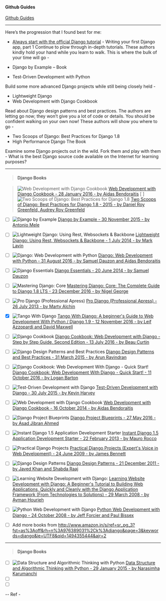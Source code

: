 
#### Github Guides
[Github Guides](https://guides.github.com/)

---

Here’s the progression that I found best for me:

* [Always start with the official Django tutorial](https://www.quora.com/What-is-the-fastest-way-to-learn-Django/answer/Mark-Dawson-20?srid=Cowl) -
  Writing your first Django app, part 1
Continue to plow through in-depth tutorials. These authors kindly hold your hand while you learn to walk. This is where the bulk of your time will go -

* Django by Example – Book
* Test-Driven Development with Python

Build some more advanced Django projects while still being closely held -
 * Lightweight Django
 * Web Development with Django Cookbook

Read about Django design patterns and best practices. The authors are letting go now; they won’t give you a lot of code or details. You should be confident walking on your own now! These authors will show you where to go -
 * Two Scoops of Django: Best Practices for Django 1.8
 * High Performance Django The Book

Examine some Django projects out in the wild. Fork them and play with them - What is the best Django source code available on the Internet for learning purposes?

---

> #### Django Books

> ![Web Development with Django Cookbook](http://ecx.images-amazon.com/images/I/51lLxHSqqGL._AC_US218_FMwebp_QL70_.jpg) 
[Web Development with Django Cookbook - 28 January 2016 - by Aidas Bendoraitis](http://www.amazon.in/Web-Development-Django-Cookbook/dp/1785886770/)
> [ ] ![Two Scoops of Django: Best Practices for Django 1.8](http://ecx.images-amazon.com/images/I/51ERA5yTzaL._AC_US218_FMwebp_QL70_.jpg) 
[Two Scoops of Django: Best Practices for Django 1.8 - 2015 - by Daniel Roy Greenfeld, Audrey Roy Greenfeld](http://www.amazon.in/Two-Scoops-Django-Best-Practices/dp/0981467350/)


- [ ] ![Django by Example](http://ecx.images-amazon.com/images/I/51uqD5rw1SL._AC_US218_FMwebp_QL70_.jpg) [Django by Example - 30 November 2015 - by Antonio Mele](http://www.amazon.in/Django-Example-Antonio-Mele/dp/1784391913/)
- [ ] ![Lightweight Django: Using Rest, Websockets & Backbone](http://ecx.images-amazon.com/images/I/51JgF8WtR4L._AC_US218_FMwebp_QL70_.jpg) [Lightweight Django: Using Rest, Websockets & Backbone - 1 July 2014 - by Mark Lavin](http://www.amazon.in/Lightweight-Django-Using-Websockets-Backbone/dp/9351108651/)
- [ ] ![Django: Web Development with Python](http://ecx.images-amazon.com/images/I/51p0J7mYnnL._AC_US218_FMwebp_QL70_.jpg) [Django: Web Development with Python - 31 August 2016 - by Samuel Dauzon and Aidas Bendoraitis](http://www.amazon.in/Django-Development-Python-Samuel-Dauzon/dp/1787121380/)
- [ ] ![Django Essentials](http://ecx.images-amazon.com/images/I/41vux9KdzxL._SL218_PIsitb-sticker-arrow-dp,TopRight,12,-18_SH30_OU31_AC_US218_FMwebp_QL70_.jpg) [Django Essentials - 20 June 2014 - by Samuel Dauzon](http://www.amazon.in/Django-Essentials-Samuel-Dauzon/dp/1783983701/)
- [ ] ![Mastering Django: Core](http://ecx.images-amazon.com/images/I/41jbRAcDxDL._AC_US218_FMwebp_QL70_.jpg) [Mastering Django: Core: The Complete Guide to Django 1.8 LTS - 23 December 2016 - by Nigel George](http://www.amazon.in/Mastering-Django-Core-Nigel-George/dp/1787281140/)
- [ ] ![Pro Django (Professional Apress)](http://ecx.images-amazon.com/images/I/41aJGdV79sL._SL218_PIsitb-sticker-arrow-dp,TopRight,12,-18_SH30_OU31_AC_US218_FMwebp_QL70_.jpg) [Pro Django (Professional Apress) - 26 July 2013 - by Marty Alchin](http://www.amazon.in/Django-Professional-Apress-Marty-Alchin/dp/1430258098/)
- [x] ![Tango With Django](http://ecx.images-amazon.com/images/I/5168n3QekgL._AC_US218_FMwebp_QL70_.jpg) [Tango With Django: A beginner's Guide to Web Development With Python / Django 1.9 - 12 November 2016 - by Leif Azzopardi and David Maxwell](http://www.amazon.in/Tango-Django-beginners-Development-Python-ebook/dp/B01N91N65Y/)
- [ ] ![Django Cookbook](http://ecx.images-amazon.com/images/I/41O0Yrz8ZJL._AC_US218_FMwebp_QL70_.jpg) [Django Cookbook: Web Development with Django - Step by Step Guide, Second Edition - 13 July 2016 - by Beau Curtin](http://www.amazon.in/Django-Cookbook-Development-Guide-Second-ebook/dp/B01IFI8SVG/)
- [ ] ![Django Design Patterns and Best Practices](http://ecx.images-amazon.com/images/I/41b65-s2ylL._AC_US218_FMwebp_QL70_.jpg) [Django Design Patterns and Best Practices - 31 March 2015 - by Arun Ravindran](http://www.amazon.in/Django-Design-Patterns-Best-Practices/dp/1783986646/)
- [ ] ![Django Cookbook: Web Development With Django - Quick Start!](http://ecx.images-amazon.com/images/I/41sNLGNndTL._AC_US218_FMwebp_QL70_.jpg) [Django Cookbook: Web Development With Django - Quick Start! - 11 October 2016 - by Logan Barton](http://www.amazon.in/Django-Cookbook-Development-Quick-Start/dp/1539399141/)
- [ ] ![Test-Driven Development with Django](http://ecx.images-amazon.com/images/I/41+HmUxQYCL._AC_US218_FMwebp_QL70_.jpg) [Test-Driven Development with Django - 30 July 2015 - by Kevin Harvey](http://www.amazon.in/Test-Driven-Development-Django-Kevin-Harvey/dp/178528116X/)
- [ ] ![Web Development with Django Cookbook](http://ecx.images-amazon.com/images/I/519wTfczuvL._AC_US218_FMwebp_QL70_.jpg) [Web Development with Django Cookbook - 16 October 2014 - by Aidas Bendoraitis](http://www.amazon.in/Development-Django-Cookbook-Aidas-Bendoraitis/dp/178328689X/)
- [ ] ![Django Project Blueprints](http://ecx.images-amazon.com/images/I/51OtHdApmcL._AC_US218_FMwebp_QL70_.jpg) [Django Project Blueprints - 27 May 2016 - by Asad Jibran Ahmed](http://www.amazon.in/Django-Project-Blueprints-Jibran-Ahmed/dp/1783985429/)
- [ ] ![Instant Django 1.5 Application Development Starter](http://ecx.images-amazon.com/images/I/516O5Kd9TwL._AC_US218_FMwebp_QL70_.jpg) [Instant Django 1.5 Application Development Starter - 22 February 2013 - by Mauro Rocco](http://www.amazon.in/Instant-Django-Application-Development-Starter/dp/1782163565/)
- [ ] ![Practical Django Projects](http://ecx.images-amazon.com/images/I/51PaZWx0JGL._AC_US218_FMwebp_QL70_.jpg) [Practical Django Projects (Expert's Voice in Web Development) - 24 June 2009 - by James Bennett](http://www.amazon.in/Practical-Django-Projects-Experts-Development/dp/1430219386/)
- [ ] ![Django Design Patterns](http://ecx.images-amazon.com/images/I/312kliN4qdL._SL218_PIsitb-sticker-arrow-dp,TopRight,12,-18_SH30_OU31_AC_US218_FMwebp_QL70_.jpg) [Django Design Patterns - 21 December 2011 - by Javed Khan and Shabda Raaj](http://www.amazon.in/Django-Design-Patterns-Javed-Khan-ebook/dp/B006OYO9SK/)
- [ ] ![Learning Website Development with Django:](http://ecx.images-amazon.com/images/I/41HVaxva6LL._SL218_PIsitb-sticker-arrow-dp,TopRight,12,-18_SH30_OU31_AC_US218_FMwebp_QL70_.jpg) [Learning Website Development with Django: A Beginner's Tutorial to Building Web Applications, Quickly and Cleanly with the Django Application Framework (From Technologies to Solutions) - 29 March 2008 - by Ayman Hourieh](http://www.amazon.in/Learning-Website-Development-Django-Applications/dp/1847193358/)
- [ ] ![Python Web Development with Django](http://ecx.images-amazon.com/images/I/41rB47CCuYL._SL218_PIsitb-sticker-arrow-dp,TopRight,12,-18_SH30_OU31_AC_US218_FMwebp_QL70_.jpg) [Python Web Development with Django - 24 October 2008 - by Jeff Forcier and Paul Bissex](http://www.amazon.in/Python-Development-Django-Jeff-Forcier-ebook/dp/B001ANYCGO/)

- [ ] Add more books from http://www.amazon.in/s/ref=sr_pg_3?fst=as%3Aoff&rh=n%3A976389031%2Ck%3Adjango&page=3&keywords=django&ie=UTF8&qid=1494355444&ajr=2

---

> #### Django Books

- [ ] ![Data Structure and Algorithmic Thinking with Python](http://ecx.images-amazon.com/images/I/51LJSQWC9gL._AC_US218_FMwebp_QL70_.jpg) [Data Structure and Algorithmic Thinking with Python - 29 January 2015 - by Narasimha Karumanchi](http://www.amazon.in/Data-Structure-Algorithmic-Thinking-Python/dp/8192107590/)
- [ ] []()
- [ ] []()

-- Ref - 

